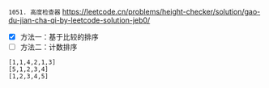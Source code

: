 
`1051. 高度检查器` https://leetcode.cn/problems/height-checker/solution/gao-du-jian-cha-qi-by-leetcode-solution-jeb0/
- [x] 方法一：基于比较的排序
- [ ] 方法二：计数排序

```
[1,1,4,2,1,3]
[5,1,2,3,4]
[1,2,3,4,5]
```
